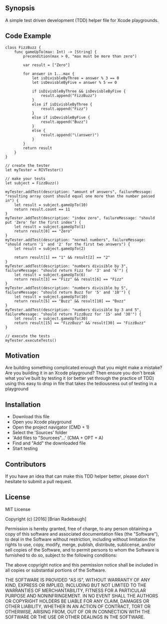 ## Synopsis

A simple test driven development (TDD) helper file for Xcode playgrounds.

## Code Example

```
class FizzBuzz {
    func gameUpTo(max: Int) -> [String] {
        precondition(max > 0, "max must be more than zero")
        
        var result = ["Zero"]
        
        for answer in 1...max {
            let isDivisbleByThree = answer % 3 == 0
            let isDevisbleByFive = answer % 5 == 0
            
            if isDivisbleByThree && isDevisbleByFive {
                result.append("FizzBuzz")
            }
            else if isDivisbleByThree {
                result.append("Fizz")
            }
            else if isDevisbleByFive {
                result.append("Buzz")
            }
            else {
                result.append("\(answer)")
            }
        }
        return result
    }
}

// create the tester
let myTester = RIVTester()

// make your tests
let subject = FizzBuzz()

myTester.addTest(description: "amount of answers", failureMessage: "resulting array count should equal one more than the number passed in") {
    let result = subject.gameUpTo(10)
    return result.count == 11
}
myTester.addTest(description: "index zero", failureMessage: "should put 'Zero' for the first index") {
    let result = subject.gameUpTo(1)
    return result[0] == "Zero"
}
myTester.addTest(description: "normal numbers", failureMessage: "should return '1' and '2' for the first two answers") {
    let result = subject.gameUpTo(2)
    
    return result[1] == "1" && result[2] == "2"
}
myTester.addTest(description: "numbers divisible by 3", failureMessage: "should return Fizz for '3' and '6'") {
    let result = subject.gameUpTo(6)
    return result[3] == "Fizz" && result[6] == "Fizz"
}
myTester.addTest(description: "numbers divisible by 5", failureMessage: "should return Buzz for '5' and '10'") {
    let result = subject.gameUpTo(10)
    return result[5] == "Buzz" && result[10] == "Buzz"
}
myTester.addTest(description: "numbers divisible by 3 and 5", failureMessage: "should return FizzBuzz for '15' and '30'") {
    let result = subject.gameUpTo(30)
    return result[15] == "FizzBuzz" && result[30] == "FizzBuzz"
}

// execute the tests
myTester.executeTests()
```

## Motivation

Are building something complicated enough that you might make a mistake? Are you building it in an Xcode playground? Then ensure you don't break what you've built by testing it (or better yet through the practice of TDD) using this easy to drop in file that takes the tediousness out of testing in a playground

## Installation

- Download this file
- Open you Xcode playground
- Open the project navigator (CMD + 1)
- Select the 'Sources' folder
- 'Add files to "Sourcees"...' (CMA + OPT + A)
- Find and "Add" the downloaded file
- Start testing

## Contributors

If you have an idea that can make this TDD helper better, please don't hesitate to submit a pull request.

## License

MIT License

Copyright (c) [2016] [Brian Radebaugh]

Permission is hereby granted, free of charge, to any person obtaining a copy
of this software and associated documentation files (the "Software"), to deal
in the Software without restriction, including without limitation the rights
to use, copy, modify, merge, publish, distribute, sublicense, and/or sell
copies of the Software, and to permit persons to whom the Software is
furnished to do so, subject to the following conditions:

The above copyright notice and this permission notice shall be included in all
copies or substantial portions of the Software.

THE SOFTWARE IS PROVIDED "AS IS", WITHOUT WARRANTY OF ANY KIND, EXPRESS OR
IMPLIED, INCLUDING BUT NOT LIMITED TO THE WARRANTIES OF MERCHANTABILITY,
FITNESS FOR A PARTICULAR PURPOSE AND NONINFRINGEMENT. IN NO EVENT SHALL THE
AUTHORS OR COPYRIGHT HOLDERS BE LIABLE FOR ANY CLAIM, DAMAGES OR OTHER
LIABILITY, WHETHER IN AN ACTION OF CONTRACT, TORT OR OTHERWISE, ARISING FROM,
OUT OF OR IN CONNECTION WITH THE SOFTWARE OR THE USE OR OTHER DEALINGS IN THE
SOFTWARE.